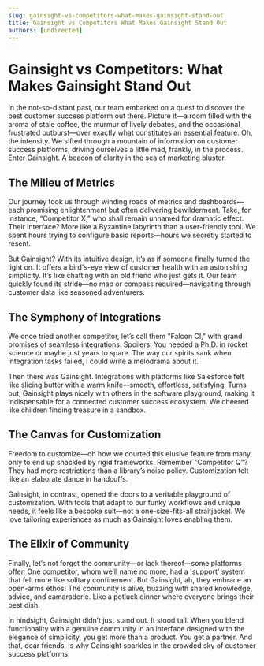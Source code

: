 ```yaml
---
slug: gainsight-vs-competitors-what-makes-gainsight-stand-out
title: Gainsight vs Competitors What Makes Gainsight Stand Out
authors: [undirected]
---
```


# Gainsight vs Competitors: What Makes Gainsight Stand Out

In the not-so-distant past, our team embarked on a quest to discover the best customer success platform out there. Picture it—a room filled with the aroma of stale coffee, the murmur of lively debates, and the occasional frustrated outburst—over exactly what constitutes an essential feature. Oh, the intensity. We sifted through a mountain of information on customer success platforms, driving ourselves a little mad, frankly, in the process. Enter Gainsight. A beacon of clarity in the sea of marketing bluster.

## The Milieu of Metrics

Our journey took us through winding roads of metrics and dashboards—each promising enlightenment but often delivering bewilderment. Take, for instance, “Competitor X,” who shall remain unnamed for dramatic effect. Their interface? More like a Byzantine labyrinth than a user-friendly tool. We spent hours trying to configure basic reports—hours we secretly started to resent.

But Gainsight? With its intuitive design, it’s as if someone finally turned the light on. It offers a bird's-eye view of customer health with an astonishing simplicity. It’s like chatting with an old friend who just gets it. Our team quickly found its stride—no map or compass required—navigating through customer data like seasoned adventurers.

## The Symphony of Integrations

We once tried another competitor, let’s call them "Falcon CI," with grand promises of seamless integrations. Spoilers: You needed a Ph.D. in rocket science or maybe just years to spare. The way our spirits sank when integration tasks failed, I could write a melodrama about it.

Then there was Gainsight. Integrations with platforms like Salesforce felt like slicing butter with a warm knife—smooth, effortless, satisfying. Turns out, Gainsight plays nicely with others in the software playground, making it indispensable for a connected customer success ecosystem. We cheered like children finding treasure in a sandbox.

## The Canvas for Customization

Freedom to customize—oh how we courted this elusive feature from many, only to end up shackled by rigid frameworks. Remember "Competitor Q"? They had more restrictions than a library’s noise policy. Customization felt like an elaborate dance in handcuffs.

Gainsight, in contrast, opened the doors to a veritable playground of customization. With tools that adapt to our funky workflows and unique needs, it feels like a bespoke suit—not a one-size-fits-all straitjacket. We love tailoring experiences as much as Gainsight loves enabling them.

## The Elixir of Community

Finally, let’s not forget the community—or lack thereof—some platforms offer. One competitor, whom we’ll name no more, had a 'support' system that felt more like solitary confinement. But Gainsight, ah, they embrace an open-arms ethos! The community is alive, buzzing with shared knowledge, advice, and camaraderie. Like a potluck dinner where everyone brings their best dish.

In hindsight, Gainsight didn’t just stand out. It stood tall. When you blend functionality with a genuine community in an interface designed with the elegance of simplicity, you get more than a product. You get a partner. And that, dear friends, is why Gainsight sparkles in the crowded sky of customer success platforms.